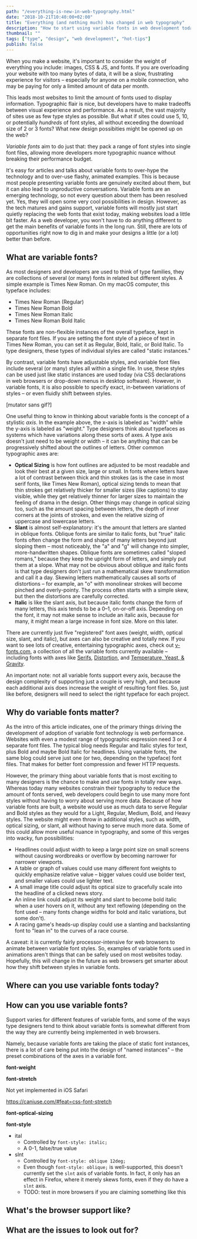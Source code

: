 ```yaml
---
path: "/everything-is-new-in-web-typography.html"
date: "2018-10-21T10:40:00+02:00"  
title: "Everything (and nothing much) has changed in web typography"
description: "How to start using variable fonts in web development today"
thumbnail: ""
tags: ["type", "design", "web development", "hot-tips"]
publish: false
---
```


When you make a website, it's important to consider the weight of everything you include: images, CSS & JS, and fonts. If you are overloading your website with too many bytes of data, it will be a slow, frustrating experience for visitors – especially for anyone on a mobile connection, who may be paying for only a limited amount of data per month.

This leads most websites to limit the amount of fonts used to display information. Typographic flair is nice, but developers have to make tradeoffs between visual experience and performance. As a result, the vast majority of sites use as few type styles as possible. But what if sites could use 5, 10, or potentially _hundreds_ of font styles, all without exceeding the download size of 2 or 3 fonts? What new design possibities might be opened up on the web?

_Variable fonts_ aim to do just that: they pack a range of font styles into single font files, allowing more developers more typographic nuance without breaking their performance budget.

It's easy for articles and talks about variable fonts to over-hype the technology and to over-use flashy, animated examples. This is because most people presenting variable fonts are genuinely excited about them, but it can also lead to unproductive conversations. Variable fonts are an emerging technology, so not every question about them has been resolved yet. Yes, they will open some very cool possibilities in design. However, as the tech matures and gains support, variable fonts will mostly just start quietly replacing the web fonts that exist today, making websites load a little bit faster. As a web developer, you won't have to do anything different to get the main benefits of variable fonts in the long run. Still, there are lots of opportunities right now to dig in and make your designs a little (or a lot) better than before.

## What are variable fonts?

As most designers and developers are used to think of type families, they are collections of several (or many) fonts in related but different styles. A simple example is Times New Roman. On my macOS computer, this typeface includes:

* Times New Roman (Regular)
* Times New Roman Bold
* Times New Roman Italic
* Times New Roman Bold Italic

These fonts are non-flexible instances of the overall typeface, kept in separate font files. If you are setting the font style of a piece of text in Times New Roman, you can set it as Regular, Bold, Italic, or Bold Italic. To type designers, these types of individual styles are called "static instances."

By contrast, variable fonts have adjustable styles, and variable font files include several (or many) styles all within a single file. In use, these styles can be used just like static instances are used today (via CSS declarations in web browsers or drop-down menus in desktop software). However, in variable fonts, it is also possible to specify exact, in-between variations of styles – or even fluidly shift between styles.

[mutator sans gif?]

One useful thing to know in thinking about variable fonts is the concept of a stylistic _axis_. In the example above, the x-axis is labeled as "width" while the y-axis is labeled as "weight." Type designers think about typefaces as systems which have variations along these sorts of axes. A type axis doesn't just need to be weight or width – it can be anything that can be progressively shifted about the outlines of letters. Other common typographic axes are:

* **Optical Sizing** is how font outlines are adjusted to be most readable and look their best at a given size, large or small. In fonts where letters have a lot of contrast between thick and thin strokes (as is the case in most serif fonts, like Times New Roman), optical sizing tends to mean that thin strokes get relatively thicker for smaller sizes (like captions) to stay visible, while they get relatively thinner for larger sizes to maintain the feeling of drama in the design. Other things may change in optical sizing too, such as the amount spacing between letters, the depth of inner corners at the joints of strokes, and even the relative sizing of uppercase and lowercase letters.
* **Slant** is almost self-explanatory: it's the amount that letters are slanted in oblique fonts. Oblique fonts are similar to italic fonts, but "true" italic fonts often change the form and shape of many letters beyond just sloping them – most noticeably, the "a" and "g" will change into simpler, more-handwritten shapes. Oblique fonts are sometimes called "sloped romans," because they keep the upright form of letters, and simply put them at a slope. What may not be obvious about oblique and italic fonts is that type designers don't just run a mathematical skew transformation and call it a day. Skewing letters mathematically causes all sorts of distortions – for example, an "o" with monolinear strokes will become pinched and overly-pointy. The process often starts with a simple skew, but then the distortions are carefully corrected.
* **Italic** is like the slant axis, but because italic fonts change the form of many letters, this axis tends to be a 0–1, on-or-off axis. Depending on the font, it may not make sense to include an italic axis, because for many, it might mean a large increase in font size. More on this later.

There are currently just five "registered" font axes (weight, width, optical size, slant, and italic), but axes can also be creative and totally new. If you want to see lots of creative, entertaining typographic axes, check out [v-fonts.com](https://v-fonts.com), a collection of all the variable fonts currently available – including fonts with axes like [Serifs](https://v-fonts.com/fonts/foreday), [Distortion](https://v-fonts.com/fonts/tweak-display), and [Temperature, Yeast, & Gravity](https://v-fonts.com/fonts/cheee-variable).

An important note: not all variable fonts support every axis, because the design complexity of supporting just a couple is very high, and because each additional axis does increase the weight of resulting font files. So, just like before, designers will need to select the right typeface for each project.

## Why do variable fonts matter?

As the intro of this article indicates, one of the primary things driving the development of adoption of variable font technology is web performance. Websites with even a modest range of typographic expression need 3 or 4 separate font files. The typical blog needs Regular and Italic styles for text, plus Bold and maybe Bold Italic for headlines. Using variable fonts, the same blog could serve just one (or two, depending on the typeface) font files. That makes for better font compression and fewer HTTP requests.

However, the primary thing about variable fonts that is most exciting to many designers is the chance to make and use fonts in totally new ways. Whereas today many websites constrain their typography to reduce the amount of fonts served, web developers could begin to use many more font styles without having to worry about serving more data. Because of how variable fonts are built, a website would use as much data to serve Regular and Bold styles as they would for a Light, Regular, Medium, Bold, and Heavy styles. The website might even throw in additional styles, such as width, optical sizing, or slant, all without having to serve much more data. Some of this could allow more useful nuance in typography, and some of this verges into wacky, fun possibilities:

* Headlines could adjust width to keep a large point size on small screens without causing wordbreaks or overflow by becoming narrower for narrower viewports.
* A table or graph of values could use many different font weights to quickly emphasize relative value – bigger values could use bolder text, and smaller values could use lighter text.
* A small image title could adjust its optical size to gracefully scale into the headline of a clicked news story.
* An inline link could adjust its weight and slant to become bold italic when a user hovers on it, without any text reflowing (depending on the font used – many fonts change widths for bold and italic variations, but some don't).
* A racing game's heads-up display could use a slanting and backslanting font to "lean in" to the curves of a race course.

A caveat: it is currently fairly processor-intensive for web browsers to animate between variable font styles. So, examples of variable fonts used in animations aren't things that can be safely used on most websites today. Hopefully, this will change in the future as web browsers get smarter about how they shift between styles in variable fonts.

## Where can you use variable fonts today?

## How can you use variable fonts?

Support varies for different features of variable fonts, and some of the ways type designers tend to think about variable fonts is somewhat different from the way they are currently being implemented in web browsers.

Namely, because variable fonts are taking the place of static font instances, there is a lot of care being put into the design of "named instances" – the preset combinations of the axes in a variable font.

**font-weight**

**font-stretch**

Not yet implemented in iOS Safari

https://caniuse.com/#feat=css-font-stretch

**font-optical-sizing**

**font-style**

* ital
  * Controlled by `font-style: italic;`
  * A 0-1, false/true value
* slnt
  * Controlled by `font-style: oblique 12deg;`
  * Even though `font-style: oblique;` is well-supported, this doesn't currently set the `slnt` axis of variable fonts. In fact, it only has an effect in Firefox, where it merely skews fonts, even if they do have a `slnt` axis.
  * TODO: test in more browsers if you are claiming something like this

## What's the browser support like?

## What are the issues to look out for?

